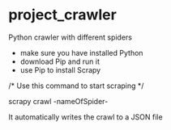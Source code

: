 project_crawler
====================

Python crawler with different spiders

- make sure you have installed Python
- download Pip and run it
- use Pip to install Scrapy



/* Use this command to start scraping */

scrapy crawl -nameOfSpider-

It automatically writes the crawl to a JSON file
